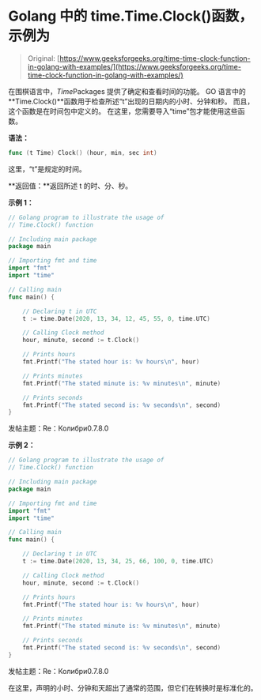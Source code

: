 # Golang 中的 time.Time.Clock()函数，示例为

> Original: [https://www.geeksforgeeks.org/time-time-clock-function-in-golang-with-examples/](https://www.geeksforgeeks.org/time-time-clock-function-in-golang-with-examples/)

在围棋语言中，*Time*Packages 提供了确定和查看时间的功能。 GO 语言中的**Time.Clock()**函数用于检查所述“t”出现的日期内的小时、分钟和秒。 而且，这个函数是在时间包中定义的。 在这里，您需要导入“time”包才能使用这些函数。

**语法：**

```go
func (t Time) Clock() (hour, min, sec int)

```

这里，“t”是规定的时间。

**返回值：**返回所述 t 的时、分、秒。

**示例 1：**

```go
// Golang program to illustrate the usage of
// Time.Clock() function

// Including main package
package main

// Importing fmt and time
import "fmt"
import "time"

// Calling main
func main() {

    // Declaring t in UTC
    t := time.Date(2020, 13, 34, 12, 45, 55, 0, time.UTC)

    // Calling Clock method
    hour, minute, second := t.Clock()

    // Prints hours
    fmt.Printf("The stated hour is: %v hours\n", hour)

    // Prints minutes
    fmt.Printf("The stated minute is: %v minutes\n", minute)

    // Prints seconds
    fmt.Printf("The stated second is: %v seconds\n", second)
}
```

发帖主题：Re：Колибри0.7.8.0

**示例 2：**

```go
// Golang program to illustrate the usage of
// Time.Clock() function

// Including main package
package main

// Importing fmt and time
import "fmt"
import "time"

// Calling main
func main() {

    // Declaring t in UTC
    t := time.Date(2020, 13, 34, 25, 66, 100, 0, time.UTC)

    // Calling Clock method
    hour, minute, second := t.Clock()

    // Prints hours
    fmt.Printf("The stated hour is: %v hours\n", hour)

    // Prints minutes
    fmt.Printf("The stated minute is: %v minutes\n", minute)

    // Prints seconds
    fmt.Printf("The stated second is: %v seconds\n", second)
}
```

发帖主题：Re：Колибри0.7.8.0

在这里，声明的小时、分钟和天超出了通常的范围，但它们在转换时是标准化的。